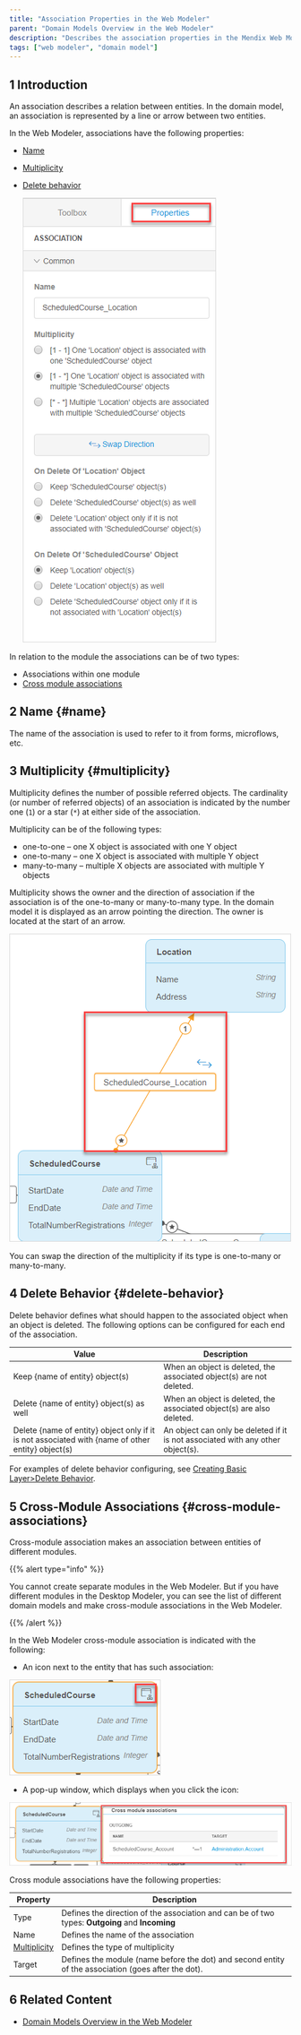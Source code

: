 ```yaml
---
title: "Association Properties in the Web Modeler"
parent: "Domain Models Overview in the Web Modeler"
description: "Describes the association properties in the Mendix Web Modeler."
tags: ["web modeler", "domain model"]
---
```


## 1 Introduction 

An association describes a relation between entities. In the domain model, an association is represented by a line or arrow between two entities.

In the Web Modeler, associations have the following properties:

* [Name](#name)

* [Multiplicity](#multiplicity)

* [Delete behavior](#delete-behavior)

  ![](attachments/domain-models-association-properties-wm/association-properties.png)

In relation to the module the associations can be of two types:

* Associations within one module
* [Cross module associations](#cross-module-association)

## 2 Name {#name}

The name of the association is used to refer to it from forms, microflows, etc.

## 3 Multiplicity {#multiplicity}

Multiplicity  defines the number of possible referred objects. The cardinality (or number of referred objects) of an association is indicated by the number one (`1`) or a star (`*`) at either side of the association.

Multiplicity can be of the following types:

* one-to-one – one X object is associated with one Y object
* one-to-many – one X object is associated with multiple Y object
* many-to-many – multiple X objects are associated with multiple Y objects

Multiplicity shows the owner and the direction of association if the association is of the one-to-many or many-to-many type. In the domain model it is displayed as an arrow pointing the direction. The owner is located at the start of an arrow.

![](attachments/domain-models-association-properties-wm/association-domainmodel.png)

You can swap the direction of the multiplicity if its type is one-to-many or many-to-many. 

## 4 Delete Behavior {#delete-behavior}

Delete behavior defines what should happen to the associated object when an object is deleted. The following options can be configured for each end of the association. 

| Value                                                        | Description                                                  |
| ------------------------------------------------------------ | ------------------------------------------------------------ |
| Keep {name of entity} object(s)                              | When an object is deleted, the associated object(s) are not deleted. |
| Delete {name of entity} object(s) as well                    | When an object is deleted, the associated object(s) are also deleted. |
| Delete {name of entity} object only if it is not associated with {name of other entity} object(s) | An object can only be deleted if it is not associated with any other object(s). |

For examples of delete behavior configuring, see [Creating Basic Layer>Delete Behavior](../../howto/data-models/create-a-basic-data-layer#6-delete-behavior).


## 5 Cross-Module Associations {#cross-module-associations}

Cross-module association makes an association between entities of different modules.

{{% alert type="info" %}}

 You cannot create separate modules in the Web Modeler. But if you have different modules in the Desktop Modeler, you can see the list of different domain models and make cross-module associations in the Web Modeler. 

{{% /alert %}}

In the Web Modeler cross-module association is indicated with the following:

*  An icon next to the entity that has such association: 

  ![](attachments/domain-models-association-properties-wm/association-icon.png)

*  A pop-up window, which displays when you click the icon:

  ![](attachments/domain-models-association-properties-wm/association-pop-up.png)

Cross module associations have the following properties:

| Property                      | Description                                                  |
| ----------------------------- | ------------------------------------------------------------ |
| Type                          | Defines the direction of the association and can be of two types: **Outgoing** and **Incoming** |
| Name                          | Defines the name of the association                          |
| [Multiplicity](#multiplicity) | Defines the type of multiplicity                             |
| Target                        | Defines the module (name before the dot) and second entity of the association (goes after the dot). |

## 6 Related Content

* [Domain Models Overview in the Web Modeler](domain-models-wm)